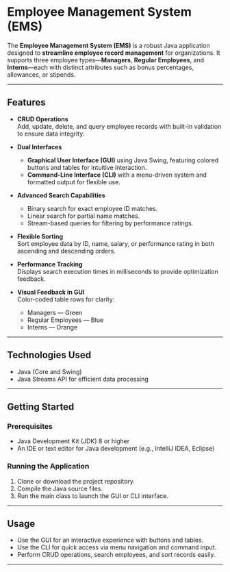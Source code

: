 # Employee Management System (EMS)

The **Employee Management System (EMS)** is a robust Java application designed to **streamline employee record management** for organizations. It supports three employee types—**Managers**, **Regular Employees**, and **Interns**—each with distinct attributes such as bonus percentages, allowances, or stipends.

---

## Features

- **CRUD Operations**  
  Add, update, delete, and query employee records with built-in validation to ensure data integrity.

- **Dual Interfaces**  
  - **Graphical User Interface (GUI)** using Java Swing, featuring colored buttons and tables for intuitive interaction.  
  - **Command-Line Interface (CLI)** with a menu-driven system and formatted output for flexible use.

- **Advanced Search Capabilities**  
  - Binary search for exact employee ID matches.  
  - Linear search for partial name matches.  
  - Stream-based queries for filtering by performance ratings.

- **Flexible Sorting**  
  Sort employee data by ID, name, salary, or performance rating in both ascending and descending orders.

- **Performance Tracking**  
  Displays search execution times in milliseconds to provide optimization feedback.

- **Visual Feedback in GUI**  
  Color-coded table rows for clarity:  
  - Managers — Green  
  - Regular Employees — Blue  
  - Interns — Orange

---

## Technologies Used

- Java (Core and Swing)
- Java Streams API for efficient data processing

---

## Getting Started

### Prerequisites

- Java Development Kit (JDK) 8 or higher
- An IDE or text editor for Java development (e.g., IntelliJ IDEA, Eclipse)

### Running the Application

1. Clone or download the project repository.
2. Compile the Java source files.
3. Run the main class to launch the GUI or CLI interface.

---

## Usage

- Use the GUI for an interactive experience with buttons and tables.
- Use the CLI for quick access via menu navigation and command input.
- Perform CRUD operations, search employees, and sort records easily.

---



